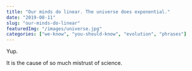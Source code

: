 ```yaml
---
title: "Our minds do linear. The universe does exponential."
date: "2019-08-11"
slug: "our-minds-do-linear"
featuredImg: "/images/universe.jpg"
categories: ["we-know", "you-should-know", "evolution", "phrases"]
---
```


Yup. 

It is the cause of so much mistrust of science.


